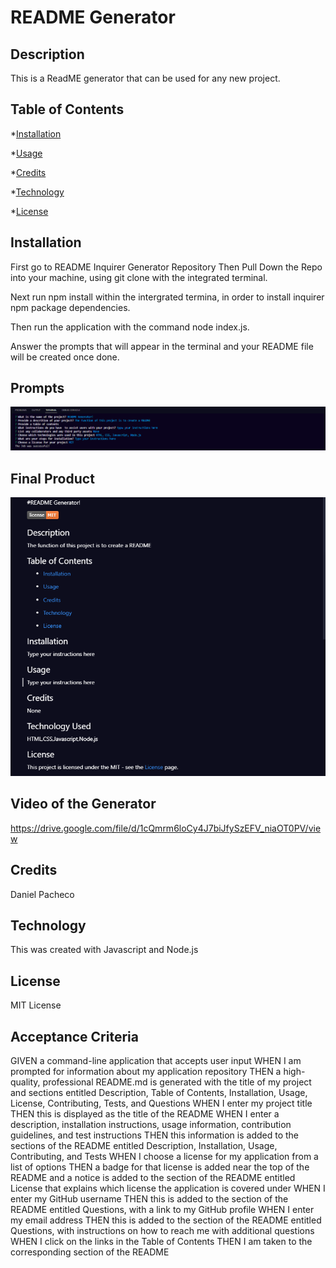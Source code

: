 # README Generator

## Description

This is a ReadME generator that can be used for any new project.



 ## Table of Contents

*[Installation](#Installation)

*[Usage](#Usage)

*[Credits](#Credits)

*[Technology](#Technology)

*[License](#License)


## Installation


First go to README Inquirer Generator Repository Then Pull Down the Repo into your machine, using git clone with the integrated terminal.

Next run npm install within the intergrated termina, in order to install inquirer npm package dependencies.

Then run the application with the command node index.js.

Answer the prompts that will appear in the terminal and your README file will be created once done.

## Prompts
![Prompt](./Images/Prompt%20Screenshot.png)

## Final Product
![Final Product](./Images/READMESCREENSHOT.png)

## Video of the Generator
https://drive.google.com/file/d/1cQmrm6loCy4J7biJfySzEFV_niaOT0PV/view

## Credits

 Daniel Pacheco

## Technology

This was created with Javascript and Node.js

## License

MIT License

## Acceptance Criteria
GIVEN a command-line application that accepts user input
WHEN I am prompted for information about my application repository
THEN a high-quality, professional README.md is generated with the title of my project and sections entitled Description, Table of Contents, Installation, Usage, License, Contributing, Tests, and Questions
WHEN I enter my project title
THEN this is displayed as the title of the README
WHEN I enter a description, installation instructions, usage information, contribution guidelines, and test instructions
THEN this information is added to the sections of the README entitled Description, Installation, Usage, Contributing, and Tests
WHEN I choose a license for my application from a list of options
THEN a badge for that license is added near the top of the README and a notice is added to the section of the README entitled License that explains which license the application is covered under
WHEN I enter my GitHub username
THEN this is added to the section of the README entitled Questions, with a link to my GitHub profile
WHEN I enter my email address
THEN this is added to the section of the README entitled Questions, with instructions on how to reach me with additional questions
WHEN I click on the links in the Table of Contents
THEN I am taken to the corresponding section of the README
